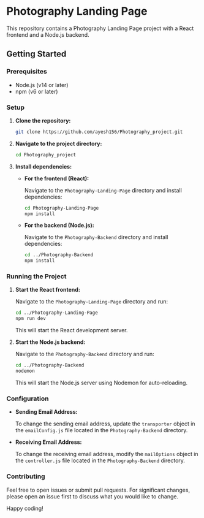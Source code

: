 # Photography Landing Page

This repository contains a Photography Landing Page project with a React frontend and a Node.js backend.


## Getting Started

### Prerequisites

- Node.js (v14 or later)
- npm (v6 or later)

### Setup

1. **Clone the repository:**

    ```bash
    git clone https://github.com/ayesh156/Photography_project.git
    ```

2. **Navigate to the project directory:**

    ```bash
    cd Photography_project
    ```

3. **Install dependencies:**

    - **For the frontend (React):**

      Navigate to the `Photography-Landing-Page` directory and install dependencies:

        ```bash
        cd Photography-Landing-Page
        npm install
        ```

    - **For the backend (Node.js):**

      Navigate to the `Photography-Backend` directory and install dependencies:

        ```bash
        cd ../Photography-Backend
        npm install
        ```

### Running the Project

1. **Start the React frontend:**

   Navigate to the `Photography-Landing-Page` directory and run:

    ```bash
    cd ../Photography-Landing-Page
    npm run dev
    ```

   This will start the React development server.

2. **Start the Node.js backend:**

   Navigate to the `Photography-Backend` directory and run:

    ```bash
    cd ../Photography-Backend
    nodemon
    ```

   This will start the Node.js server using Nodemon for auto-reloading.

### Configuration

- **Sending Email Address:**

  To change the sending email address, update the `transporter` object in the `emailConfig.js` file located in the `Photography-Backend` directory.

- **Receiving Email Address:**

  To change the receiving email address, modify the `mailOptions` object in the `controller.js` file located in the `Photography-Backend` directory.

### Contributing

Feel free to open issues or submit pull requests. For significant changes, please open an issue first to discuss what you would like to change.


Happy coding!
